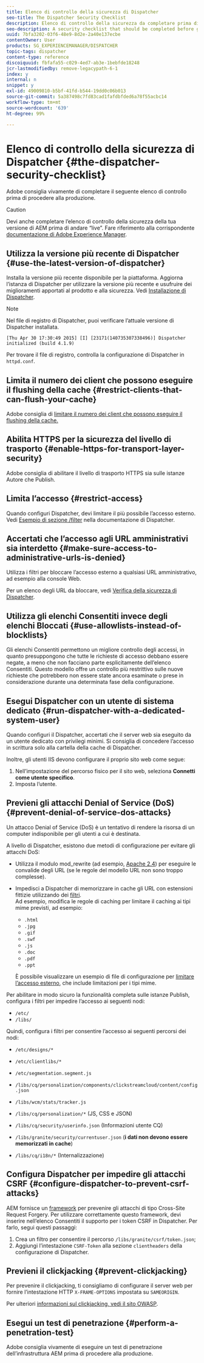 ```yaml
---
title: Elenco di controllo della sicurezza di Dispatcher
seo-title: The Dispatcher Security Checklist
description: Elenco di controllo della sicurezza da completare prima di procedere alla produzione.
seo-description: A security checklist that should be completed before going on production.
uuid: 7bfa3202-03f6-48e9-8d2e-2a40e137ecbe
contentOwner: User
products: SG_EXPERIENCEMANAGER/DISPATCHER
topic-tags: dispatcher
content-type: reference
discoiquuid: fbfafa55-c029-4ed7-ab3e-1bebfde18248
jcr-lastmodifiedby: remove-legacypath-6-1
index: y
internal: n
snippet: y
exl-id: 49009810-b5bf-41fd-b544-19dd0c06b013
source-git-commit: 5a387498c7fd83cad1fafdbfded6a78f55acbc14
workflow-type: tm+mt
source-wordcount: '639'
ht-degree: 99%

---
```


# Elenco di controllo della sicurezza di Dispatcher {#the-dispatcher-security-checklist}

<!-- 

Comment Type: remark
Last Modified By: unknown unknown (ims-author-00AF43764F54BE740A490D44@AdobeID)
Last Modified Date: 2015-06-05T05:14:35.365-0400

<p>Food for thought listed on <a href="https://jira.corp.adobe.com/browse/DOC-5649">DOC-5649</a>. To be considered while proof-reading.</p> 
<p> </p>

 -->

Adobe consiglia vivamente di completare il seguente elenco di controllo prima di procedere alla produzione.

>[!CAUTION]
>
>Devi anche completare l’elenco di controllo della sicurezza della tua versione di AEM prima di andare “live”. Fare riferimento alla corrispondente [documentazione di Adobe Experience Manager](https://helpx.adobe.com/it/experience-manager/6-5/sites/administering/using/security-checklist.html).

## Utilizza la versione più recente di Dispatcher {#use-the-latest-version-of-dispatcher}

Installa la versione più recente disponibile per la piattaforma. Aggiorna l’istanza di Dispatcher per utilizzare la versione più recente e usufruire dei miglioramenti apportati al prodotto e alla sicurezza. Vedi [Installazione di Dispatcher](dispatcher-install.md).

>[!NOTE]
>
>Nel file di registro di Dispatcher, puoi verificare l’attuale versione di Dispatcher installata.
>
>`[Thu Apr 30 17:30:49 2015] [I] [23171(140735307338496)] Dispatcher initialized (build 4.1.9)`
>
>Per trovare il file di registro, controlla la configurazione di Dispatcher in `httpd.conf`.

## Limita il numero dei client che possono eseguire il flushing della cache {#restrict-clients-that-can-flush-your-cache}

Adobe consiglia di [limitare il numero dei client che possono eseguire il flushing della cache.](dispatcher-configuration.md#limiting-the-clients-that-can-flush-the-cache)

## Abilita HTTPS per la sicurezza del livello di trasporto {#enable-https-for-transport-layer-security}

Adobe consiglia di abilitare il livello di trasporto HTTPS sia sulle istanze Autore che Publish.

<!-- 

Comment Type: remark
Last Modified By: unknown unknown (ims-author-00AF43764F54BE740A490D44@AdobeID)
Last Modified Date: 2015-06-26T04:41:28.841-0400

<p>Recommended to have SSL termination, front end SSL.</p> 
<p>Question is do we want to have SSL communication between dispatcher and AEM instances (publish and/or author).</p> 
<p>We might want to have two items:</p> 
<ul> 
 <li>MUST HTTPS clients -&gt; dispatcher / load balancer</li> 
 <li>NICE load balancer -&gt; dispatcher<br /> </li> 
 <li>NICE dispatcher -&gt; instances if sensitive information such as credit cards / or infrastructure requirements such as DMZ</li> 
</ul>

 -->

## Limita l’accesso {#restrict-access}

Quando configuri Dispatcher, devi limitare il più possibile l’accesso esterno. Vedi [Esempio di sezione /filter](dispatcher-configuration.md#main-pars_184_1_title) nella documentazione di Dispatcher.

## Accertati che l’accesso agli URL amministrativi sia interdetto {#make-sure-access-to-administrative-urls-is-denied}

Utilizza i filtri per bloccare l’accesso esterno a qualsiasi URL amministrativo, ad esempio alla console Web.

Per un elenco degli URL da bloccare, vedi [Verifica della sicurezza di Dispatcher](dispatcher-configuration.md#testing-dispatcher-security).

## Utilizza gli elenchi Consentiti invece degli elenchi Bloccati {#use-allowlists-instead-of-blocklists}

Gli elenchi Consentiti permettono un migliore controllo degli accessi, in quanto presuppongono che tutte le richieste di accesso debbano essere negate, a meno che non facciano parte esplicitamente dell’elenco Consentiti. Questo modello offre un controllo più restrittivo sulle nuove richieste che potrebbero non essere state ancora esaminate o prese in considerazione durante una determinata fase della configurazione.

## Esegui Dispatcher con un utente di sistema dedicato {#run-dispatcher-with-a-dedicated-system-user}

Quando configuri il Dispatcher, accertati che il server web sia eseguito da un utente dedicato con privilegi minimi. Si consiglia di concedere l’accesso in scrittura solo alla cartella della cache di Dispatcher.

Inoltre, gli utenti IIS devono configurare il proprio sito web come segue:

1. Nell’impostazione del percorso fisico per il sito web, seleziona **Connetti come utente specifico**.
1. Imposta l’utente.

## Previeni gli attacchi Denial of Service (DoS) {#prevent-denial-of-service-dos-attacks}

Un attacco Denial of Service (DoS) è un tentativo di rendere la risorsa di un computer indisponibile per gli utenti a cui è destinata.

A livello di Dispatcher, esistono due metodi di configurazione per evitare gli attacchi DoS: [](https://experienceleague.adobe.com/docs/?lang=it#/filter (Filtri))

* Utilizza il modulo mod_rewrite (ad esempio, [Apache 2.4](https://httpd.apache.org/docs/2.4/mod/mod_rewrite.html)) per eseguire le convalide degli URL (se le regole del modello URL non sono troppo complesse).

* Impedisci a Dispatcher di memorizzare in cache gli URL con estensioni fittizie utilizzando dei [filtri](dispatcher-configuration.md#configuring-access-to-conten-tfilter).\
   Ad esempio, modifica le regole di caching per limitare il caching ai tipi mime previsti, ad esempio:

   * `.html`
   * `.jpg`
   * `.gif`
   * `.swf`
   * `.js`
   * `.doc`
   * `.pdf`
   * `.ppt`

   È possibile visualizzare un esempio di file di configurazione per [limitare l’accesso esterno](#restrict-access), che include limitazioni per i tipi mime.

Per abilitare in modo sicuro la funzionalità completa sulle istanze Publish, configura i filtri per impedire l’accesso ai seguenti nodi:

* `/etc/`
* `/libs/`

Quindi, configura i filtri per consentire l’accesso ai seguenti percorsi dei nodi:

* `/etc/designs/*`
* `/etc/clientlibs/*`
* `/etc/segmentation.segment.js`
* `/libs/cq/personalization/components/clickstreamcloud/content/config.json`
* `/libs/wcm/stats/tracker.js`
* `/libs/cq/personalization/*` (JS, CSS e JSON)
* `/libs/cq/security/userinfo.json` (Informazioni utente CQ)
* `/libs/granite/security/currentuser.json` (**i dati non devono essere memorizzati in cache**)

* `/libs/cq/i18n/*` (Internalizzazione)

<!-- 

Comment Type: remark
Last Modified By: unknown unknown (ims-author-00AF43764F54BE740A490D44@AdobeID)
Last Modified Date: 2015-06-26T04:38:17.016-0400

<p>We need to highlight whether a path applies to all versions or specific ones.<br /> </p>

 -->

## Configura Dispatcher per impedire gli attacchi CSRF {#configure-dispatcher-to-prevent-csrf-attacks}

AEM fornisce un [framework](https://experienceleague.adobe.com/docs/experience-manager-release-information/aem-release-updates/previous-updates/aem-previous-versions.html?lang=it) per prevenire gli attacchi di tipo Cross-Site Request Forgery. Per utilizzare correttamente questo framework, devi inserire nell’elenco Consentiti il supporto per i token CSRF in Dispatcher. Per farlo, segui questi passaggi:

1. Crea un filtro per consentire il percorso `/libs/granite/csrf/token.json`;
1. Aggiungi l’intestazione `CSRF-Token` alla sezione `clientheaders` della configurazione di Dispatcher.

## Previeni il clickjacking {#prevent-clickjacking}

Per prevenire il clickjacking, ti consigliamo di configurare il server web per fornire l’intestazione HTTP `X-FRAME-OPTIONS` impostata su `SAMEORIGIN`.

Per ulteriori [informazioni sul clickjacking, vedi il sito OWASP](https://owasp.org/www-community/attacks/Clickjacking).

## Esegui un test di penetrazione {#perform-a-penetration-test}

Adobe consiglia vivamente di eseguire un test di penetrazione dell’infrastruttura AEM prima di procedere alla produzione.
